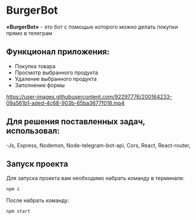 <h1>BurgerBot</h1>


**«BurgerBot»** - это бот с помощью которого можно делать покупки прямо в телеграм




##  Функционал приложения:

- Покупка товара
- Просмотр выбранного продукта
- Удаление выбранного продукта 
- Заполнение формы


https://user-images.githubusercontent.com/92297776/200164233-09a561b1-aded-4c68-903b-65ba3677f018.mp4



## Для решения поставленных задач, использовал:

-Js, Express, Nodemon, Node-telegram-bot-api, Cors, React, React-router,


## Запуск проекта

Для запуска проекта вам необходимо набрать команду в терминале:

```javascript
npm i
```

После набрать команду:

```javascript
npm start
```
